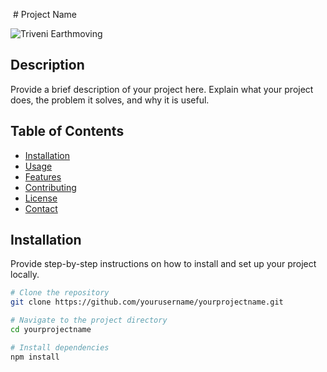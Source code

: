  # Project Name

![Triveni Earthmoving](https://example.com/logo.png) <!-- Optional: Include your project's logo here -->

## Description

Provide a brief description of your project here. Explain what your project does, the problem it solves, and why it is useful.

## Table of Contents

- [Installation](#installation)
- [Usage](#usage)
- [Features](#features)
- [Contributing](#contributing)
- [License](#license)
- [Contact](#contact)

## Installation

Provide step-by-step instructions on how to install and set up your project locally.

```bash
# Clone the repository
git clone https://github.com/yourusername/yourprojectname.git

# Navigate to the project directory
cd yourprojectname

# Install dependencies
npm install
